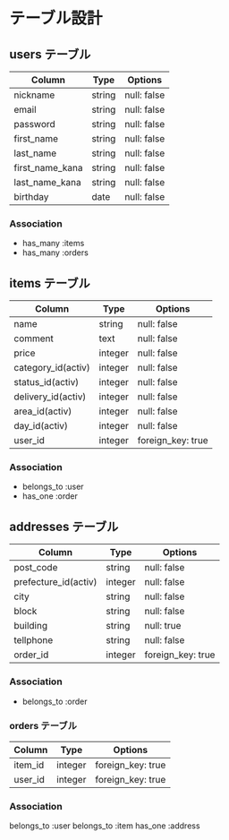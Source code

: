 # テーブル設計

## users テーブル

| Column          | Type    | Options     |
| --------------- | ------  | ----------- |
| nickname        | string  | null: false |
| email           | string  | null: false |
| password        | string  | null: false |
| first_name      | string  | null: false |
| last_name       | string  | null: false |
| first_name_kana | string  | null: false |
| last_name_kana  | string  | null: false |
| birthday        | date    | null: false |

### Association

- has_many :items
- has_many :orders

## items テーブル

| Column             | Type       | Options           |
| ------------------ | ---------- | ----------------- |
| name               | string     | null: false       |
| comment            | text       | null: false       |
| price              | integer    | null: false       |
| category_id(activ) | integer    | null: false       |
| status_id(activ)   | integer    | null: false       |
| delivery_id(activ) | integer    | null: false       |
| area_id(activ)     | integer    | null: false       |
| day_id(activ)      | integer    | null: false       |
| user_id            | integer    | foreign_key: true |


### Association

- belongs_to :user
- has_one :order

## addresses テーブル

| Column               | Type       | Options           |
| -------------------- | ---------- | ----------------- |
| post_code            | string     | null: false       |
| prefecture_id(activ) | integer    | null: false       |
| city                 | string     | null: false       |
| block                | string     | null: false       |
| building             | string     | null: true        |
| tellphone            | string     | null: false       |
| order_id             | integer    | foreign_key: true |

### Association

- belongs_to :order

### orders テーブル

| Column     | Type       | Options           |
| ---------- | ---------- | ----------------- |
| item_id    | integer    | foreign_key: true |
| user_id    | integer    | foreign_key: true |

### Association

belongs_to :user
belongs_to :item
has_one :address